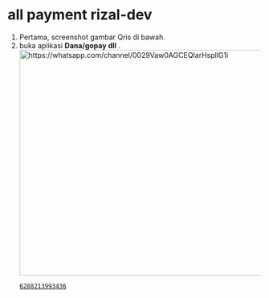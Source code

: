 <h1>all payment rizal-dev</h1>


<ol>
  <li>Pertama, screenshot gambar Qris di bawah.</li>
  <li>buka aplikasi <strong>Dana/gopay dll</strong> .</li>


<a href="https://www.example.com" target="_blank">



<img src="https://qu.ax/mWXEo.jpg" alt="https://whatsapp.com/channel/0029Vaw0AGCEQIarHspllG1i" width="600" height="450">


```
6288213993436
```


